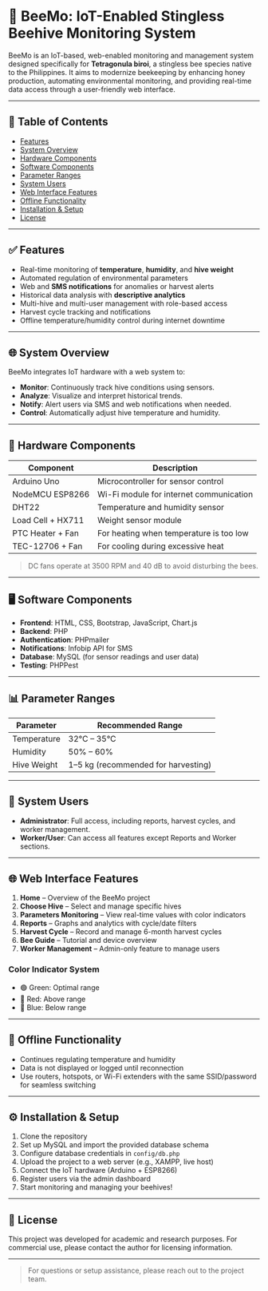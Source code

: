 # 🐝 BeeMo: IoT-Enabled Stingless Beehive Monitoring System

BeeMo is an IoT-based, web-enabled monitoring and management system designed specifically for **Tetragonula biroi**, a stingless bee species native to the Philippines. It aims to modernize beekeeping by enhancing honey production, automating environmental monitoring, and providing real-time data access through a user-friendly web interface.

---

## 📌 Table of Contents

- [Features](#features)
- [System Overview](#system-overview)
- [Hardware Components](#hardware-components)
- [Software Components](#software-components)
- [Parameter Ranges](#parameter-ranges)
- [System Users](#system-users)
- [Web Interface Features](#web-interface-features)
- [Offline Functionality](#offline-functionality)
- [Installation & Setup](#installation--setup)
- [License](#license)

---

## ✅ Features

- Real-time monitoring of **temperature**, **humidity**, and **hive weight**
- Automated regulation of environmental parameters
- Web and **SMS notifications** for anomalies or harvest alerts
- Historical data analysis with **descriptive analytics**
- Multi-hive and multi-user management with role-based access
- Harvest cycle tracking and notifications
- Offline temperature/humidity control during internet downtime

---

## 🌐 System Overview

BeeMo integrates IoT hardware with a web system to:

- **Monitor**: Continuously track hive conditions using sensors.
- **Analyze**: Visualize and interpret historical trends.
- **Notify**: Alert users via SMS and web notifications when needed.
- **Control**: Automatically adjust hive temperature and humidity.

---

## 🔧 Hardware Components

| Component         | Description                                     |
|-------------------|-------------------------------------------------|
| Arduino Uno       | Microcontroller for sensor control              |
| NodeMCU ESP8266   | Wi-Fi module for internet communication         |
| DHT22             | Temperature and humidity sensor                 |
| Load Cell + HX711 | Weight sensor module                            |
| PTC Heater + Fan  | For heating when temperature is too low         |
| TEC-12706 + Fan   | For cooling during excessive heat               |

> DC fans operate at 3500 RPM and 40 dB to avoid disturbing the bees.

---

## 🖥️ Software Components

- **Frontend**: HTML, CSS, Bootstrap, JavaScript, Chart.js
- **Backend**: PHP
- **Authentication**: PHPmailer
- **Notifications**: Infobip API for SMS
- **Database**: MySQL (for sensor readings and user data)
- **Testing**: PHPPest

---

## 📊 Parameter Ranges

| Parameter   | Recommended Range                 |
|-------------|-----------------------------------|
| Temperature | 32°C – 35°C                        |
| Humidity    | 50% – 60%                          |
| Hive Weight | 1–5 kg (recommended for harvesting)|

---

## 👥 System Users

- **Administrator**: Full access, including reports, harvest cycles, and worker management.
- **Worker/User**: Can access all features except Reports and Worker sections.

---

## 🌐 Web Interface Features

1. **Home** – Overview of the BeeMo project
2. **Choose Hive** – Select and manage specific hives
3. **Parameters Monitoring** – View real-time values with color indicators
4. **Reports** – Graphs and analytics with cycle/date filters
5. **Harvest Cycle** – Record and manage 6-month harvest cycles
6. **Bee Guide** – Tutorial and device overview
7. **Worker Management** – Admin-only feature to manage users

### Color Indicator System

- 🟢 Green: Optimal range  
- 🔴 Red: Above range  
- 🔵 Blue: Below range

---

## 📴 Offline Functionality

- Continues regulating temperature and humidity
- Data is not displayed or logged until reconnection
- Use routers, hotspots, or Wi-Fi extenders with the same SSID/password for seamless switching

---

## ⚙️ Installation & Setup

1. Clone the repository
2. Set up MySQL and import the provided database schema
3. Configure database credentials in `config/db.php`
4. Upload the project to a web server (e.g., XAMPP, live host)
5. Connect the IoT hardware (Arduino + ESP8266)
6. Register users via the admin dashboard
7. Start monitoring and managing your beehives!

---

## 📄 License

This project was developed for academic and research purposes. For commercial use, please contact the author for licensing information.

---

> For questions or setup assistance, please reach out to the project team.
